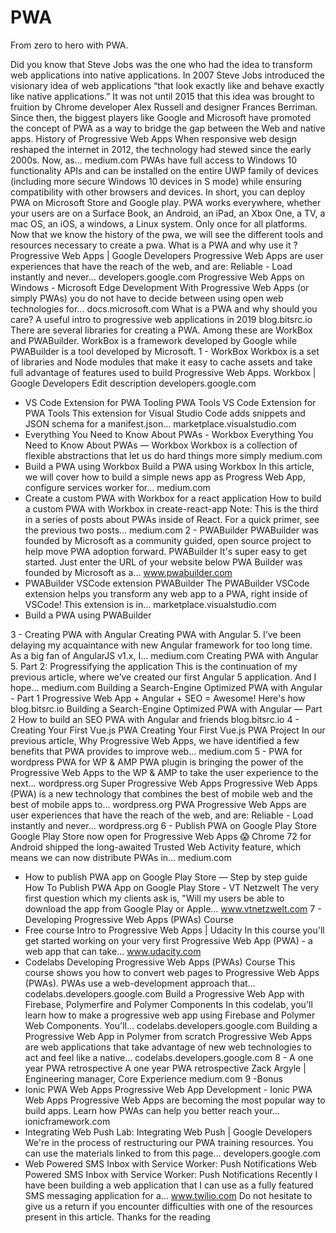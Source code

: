 # PWA
From zero to hero with PWA.

Did you know that Steve Jobs was the one who had the idea to transform web applications into native applications. In 2007 Steve Jobs introduced the visionary idea of ​​web applications “that look exactly like and behave exactly like native applications.”
It was not until 2015 that this idea was brought to fruition by Chrome developer Alex Russell and designer Frances Berriman. Since then, the biggest players like Google and Microsoft have promoted the concept of PWA as a way to bridge the gap between the Web and native apps.
History of Progressive Web Apps
When responsive web design reshaped the internet in 2012, the technology had stewed since the early 2000s. Now, as…
medium.com
PWAs have full access to Windows 10 functionality APIs and can be installed on the entire UWP family of devices (including more secure Windows 10 devices in S mode) while ensuring compatibility with other browsers and devices.
In short, you can deploy PWA on Microsoft Store and Google play. PWA works everywhere, whether your users are on a Surface Book, an Android, an iPad, an Xbox One, a TV, a mac OS, an iOS, a windows, a Linux system. Only once for all platforms.
Now that we know the history of the pwa, we will see the different tools and resources necessary to create a pwa.
What is a PWA and why use it ?
Progressive Web Apps | Google Developers
Progressive Web Apps are user experiences that have the reach of the web, and are: Reliable - Load instantly and never…
developers.google.com
Progressive Web Apps on Windows - Microsoft Edge Development
With Progressive Web Apps (or simply PWAs) you do not have to decide between using open web technologies for…
docs.microsoft.com
What is a PWA and why should you care?
A useful intro to progressive web applications in 2019
blog.bitsrc.io
There are several libraries for creating a PWA. Among these are WorkBox and PWABuilder. WorkBox is a framework developed by Google while PWABuilder is a tool developed by Microsoft.
1 - WorkBox
Workbox is a set of libraries and Node modules that make it easy to cache assets and take full advantage of features used to build Progressive Web Apps.
Workbox | Google Developers
Edit description
developers.google.com
- VS Code Extension for PWA Tooling
PWA Tools
VS Code Extension for PWA Tools This extension for Visual Studio Code adds snippets and JSON schema for a manifest.json…
marketplace.visualstudio.com
- Everything You Need to Know About PWAs - Workbox
Everything You Need to Know About PWAs — Workbox
Workbox is a collection of flexible abstractions that let us do hard things more simply
medium.com
- Build a PWA using Workbox
Build a PWA using Workbox
In this article, we will cover how to build a simple news app as Progress Web App, configure services worker for…
medium.com
- Create a custom PWA with Workbox for a react application
How to build a custom PWA with Workbox in create-react-app
Note: This is the third in a series of posts about PWAs inside of React. For a quick primer, see the previous two posts…
medium.com
2 - PWABuilder
PWABuilder was founded by Microsoft as a community guided, open source project to help move PWA adoption forward.
PWABuilder
It's super easy to get started. Just enter the URL of your website below PWA Builder was founded by Microsoft as a…
www.pwabuilder.com
- PWABuilder VSCode extension
PWABuilder
The PWABuilder VSCode extension helps you transform any web app to a PWA, right inside of VSCode! This extension is in…
marketplace.visualstudio.com
- Build a PWA using PWABuilder

3 - Creating PWA with Angular
Creating PWA with Angular 5.
I’ve been delaying my acquaintance with new Angular framework for too long time. As a big fan of AngularJS v1.x, I…
medium.com
Creating PWA with Angular 5. Part 2: Progressifying the application
This is the continuation of my previous article, where we’ve created our first Angular 5 application. And I hope…
medium.com
Building a Search-Engine Optimized PWA with Angular - Part 1
Progressive Web App + Angular + SEO = Awesome! Here's how
blog.bitsrc.io
Building a Search-Engine Optimized PWA with Angular — Part 2
How to build an SEO PWA with Angular and friends
blog.bitsrc.io
4 - Creating Your First Vue.js PWA
Creating Your First Vue.js PWA Project
In our previous article, Why Progressive Web Apps, we have identified a few benefits that PWA provides to improve web…
medium.com
5 - PWA for wordpress
PWA for WP & AMP
PWA plugin is bringing the power of the Progressive Web Apps to the WP & AMP to take the user experience to the next…
wordpress.org
Super Progressive Web Apps
Progressive Web Apps (PWA) is a new technology that combines the best of mobile web and the best of mobile apps to…
wordpress.org
PWA
Progressive Web Apps are user experiences that have the reach of the web, and are: Reliable - Load instantly and never…
wordpress.org
6 - Publish PWA on Google Play Store
Google Play Store now open for Progressive Web Apps 😱
Chrome 72 for Android shipped the long-awaited Trusted Web Activity feature, which means we can now distribute PWAs in…
medium.com
- How to publish PWA app on Google Play Store — Step by step guide
How To Publish PWA App on Google Play Store - VT Netzwelt
The very first question which my clients ask is, "Will my users be able to download the app from Google Play or Apple…
www.vtnetzwelt.com
7 - Developing Progressive Web Apps (PWAs) Course
- Free course
Intro to Progressive Web Apps | Udacity
In this course you'll get started working on your very first Progressive Web App (PWA) - a web app that can take…
www.udacity.com
- Codelabs
Developing Progressive Web Apps (PWAs) Course
This course shows you how to convert web pages to Progressive Web Apps (PWAs). PWAs use a web-development approach that…
codelabs.developers.google.com
Build a Progressive Web App with Firebase, Polymerfire and Polymer Components
In this codelab, you'll learn how to make a progressive web app using Firebase and Polymer Web Components. You'll…
codelabs.developers.google.com
Building a Progressive Web App in Polymer from scratch
Progressive Web Apps are web applications that take advantage of new web technologies to act and feel like a native…
codelabs.developers.google.com
8 - A one year PWA retrospective
A one year PWA retrospective
Zack Argyle | Engineering manager, Core Experience
medium.com
9 -Bonus
- Ionic PWA Web Apps
Progressive Web App Development - Ionic PWA Web Apps
Progressive Web Apps are becoming the most popular way to build apps. Learn how PWAs can help you better reach your…
ionicframework.com
- Integrating Web Push
Lab: Integrating Web Push | Google Developers
We're in the process of restructuring our PWA training resources. You can use the materials linked to from this page…
developers.google.com
- Web Powered SMS Inbox with Service Worker: Push Notifications
Web Powered SMS Inbox with Service Worker: Push Notifications
Recently I have been building a web application that I can use as a fully featured SMS messaging application for a…
www.twilio.com
Do not hesitate to give us a return if you encounter difficulties with one of the resources present in this article.
Thanks for the reading
